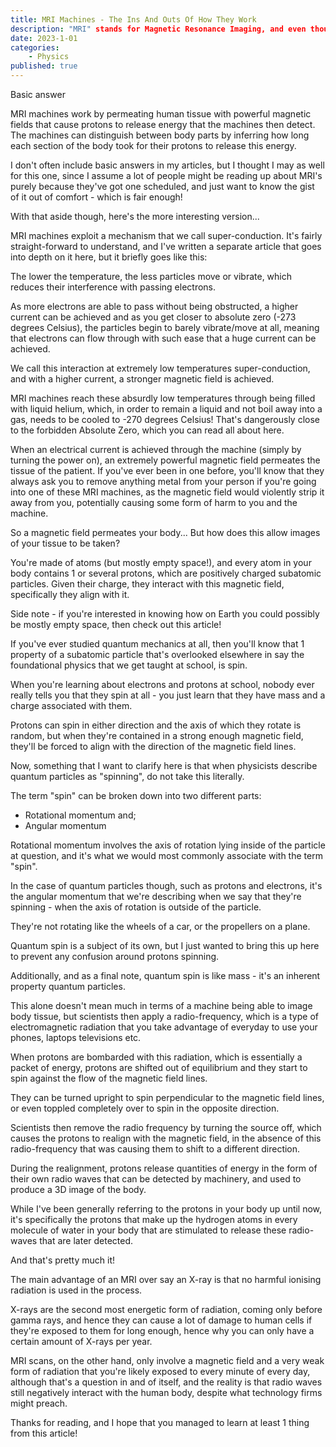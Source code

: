 ```yaml
---
title: MRI Machines - The Ins And Outs Of How They Work
description: "MRI" stands for Magnetic Resonance Imaging, and even thought that might sound like a bunch of jibberish, it really isn't that bad... so stick around.
date: 2023-1-01
categories:
    - Physics
published: true
---
```



Basic answer

MRI machines work by permeating human tissue with powerful magnetic fields that cause protons to release energy that the machines then detect. The machines can distinguish between body parts by inferring how long each section of the body took for their protons to release this energy.

I don't often include basic answers in my articles, but I thought I may as well for this one, since I assume a lot of people might be reading up about MRI's purely because they've got one scheduled, and just want to know the gist of it out of comfort - which is fair enough! 

With that aside though, here's the more interesting version...

MRI machines exploit a mechanism that we call super-conduction. It's fairly straight-forward to understand, and I've written a separate article that goes into depth on it here, but it briefly goes like this:

The lower the temperature, the less particles move or vibrate, which reduces their interference with passing electrons. 

As more electrons are able to pass without being obstructed, a higher current can be achieved and as you get closer to absolute zero (-273 degrees Celsius), the particles begin to barely vibrate/move at all, meaning that electrons can flow through with such ease that a huge current can be achieved. 

We call this interaction at extremely low temperatures super-conduction, and with a higher current, a stronger magnetic field is achieved. 

MRI machines reach these absurdly low temperatures through being filled with liquid helium, which, in order to remain a liquid and not boil away into a gas, needs to be cooled to -270 degrees Celsius! That's dangerously close to the forbidden Absolute Zero, which you can read all about here. 

When an electrical current is achieved through the machine (simply by turning the power on), an extremely powerful magnetic field permeates the tissue of the patient. If you've ever been in one before, you'll know that they always ask you to remove anything metal from your person if you're going into one of these MRI machines, as the magnetic field would violently strip it away from you, potentially causing some form of harm to you and the machine.

So a magnetic field permeates your body... But how does this allow images of your tissue to be taken? 

You're made of atoms (but mostly empty space!), and every atom in your body contains 1 or several protons, which are positively charged subatomic particles. Given their charge, they interact with this magnetic field, specifically they align with it. 

Side note - if you're interested in knowing how on Earth you could possibly be mostly empty space, then check out this article!

If you've ever studied quantum mechanics at all, then you'll know that 1 property of a subatomic particle that's overlooked elsewhere in say the foundational physics that we get taught at school, is spin. 

When you're learning about electrons and protons at school, nobody ever really tells you that they spin at all - you just learn that they have mass and a charge associated with them. 

Protons can spin in either direction and the axis of which they rotate is random, but when they're contained in a strong enough magnetic field, they'll be forced to align with the direction of the magnetic field lines. 

Now, something that I want to clarify here is that when physicists describe quantum particles as "spinning", do not take this literally. 

The term "spin" can be broken down into two different parts:

* Rotational momentum and;
* Angular momentum 

Rotational momentum involves the axis of rotation lying inside of the particle at question, and it's what we would most commonly associate with the term "spin".

In the case of quantum particles though, such as protons and electrons, it's the angular momentum that we're describing when we say that they're spinning - when the axis of rotation is outside of the particle. 

They're not rotating like the wheels of a car, or the propellers on a plane. 

Quantum spin is a subject of its own, but I just wanted to bring this up here to prevent any confusion around protons spinning. 

Additionally, and as a final note, quantum spin is like mass - it's an inherent property quantum particles. 

This alone doesn't mean much in terms of a machine being able to image body tissue, but scientists then apply a radio-frequency, which is a type of electromagnetic radiation that you take advantage of everyday to use your phones, laptops televisions etc. 

When protons are bombarded with this radiation, which is essentially a packet of energy, protons are shifted out of equilibrium and they start to spin against the flow of the magnetic field lines. 

They can be turned upright to spin perpendicular to the magnetic field lines, or even toppled completely over to spin in the opposite direction.

Scientists then remove the radio frequency by turning the source off, which causes the protons to realign with the magnetic field, in the absence of this radio-frequency that was causing them to shift to a different direction.  

During the realignment, protons release quantities of energy in the form of their own radio waves that can be detected by machinery, and used to produce a 3D image of the body. 

While I've been generally referring to the protons in your body up until now, it's specifically the protons that make up the hydrogen atoms in every molecule of water in your body that are stimulated to release these radio-waves that are later detected. 

And that's pretty much it!

The main advantage of an MRI over say an X-ray is that no harmful ionising radiation is used in the process.

X-rays are the second most energetic form of radiation, coming only before gamma rays, and hence they can cause a lot of damage to human cells if they're exposed to them for long enough, hence why you can only have a certain amount of X-rays per year. 

MRI scans, on the other hand, only involve a magnetic field and a very weak form of radiation that you're likely exposed to every minute of every day, although that's a question in and of itself, and the reality is that radio waves still negatively interact with the human body, despite what technology firms might preach. 

Thanks for reading, and I hope that you managed to learn at least 1 thing from this article! 


  
